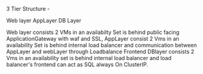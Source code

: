 3 Tier Structure -

Web layer 
AppLayer
DB Layer

Web layer consists 2 VMs in an availabilty Set is behind public facing ApplicationGateway with waf and SSL, 
AppLayer consist 2 Vms in an availability Set is behind internal load balancer and communication between AppLayer and webLayer through Loadbalance Frontend
DBlayer consists 2 Vms in an availability set is behind internal load balancer and load balancer's frontend can act as SQL always On ClusterIP.
					